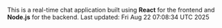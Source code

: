 This is a real-time chat application built using **React** for the frontend and **Node.js** for the backend.
Last updated: Fri Aug 22 07:08:34 UTC 2025
